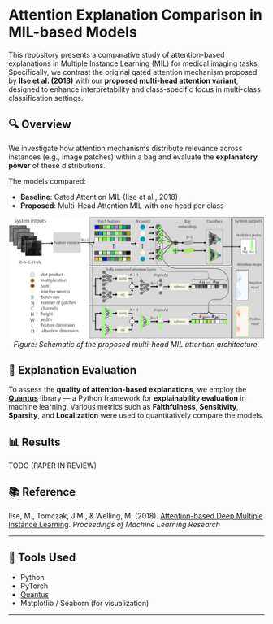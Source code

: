 # Attention Explanation Comparison in MIL-based Models

This repository presents a comparative study of attention-based explanations in Multiple Instance Learning (MIL) for medical imaging tasks. Specifically, we contrast the original gated attention mechanism proposed by **Ilse et al. (2018)** with our **proposed multi-head attention variant**, designed to enhance interpretability and class-specific focus in multi-class classification settings.

## 🔍 Overview

We investigate how attention mechanisms distribute relevance across instances (e.g., image patches) within a bag and evaluate the **explanatory power** of these distributions.

The models compared:
- **Baseline**: Gated Attention MIL (Ilse et al., 2018)
- **Proposed**: Multi-Head Attention MIL with one head per class

<p align="center">
  <img src="figures/architecture.png" width="600"/>
  <br/>
  <em>Figure: Schematic of the proposed multi-head MIL attention architecture.</em>
</p>


## 🧠 Explanation Evaluation

To assess the **quality of attention-based explanations**, we employ the [**Quantus**](https://github.com/understandable-machine-intelligence/quantus) library — a Python framework for **explainability evaluation** in machine learning. Various metrics such as **Faithfulness**, **Sensitivity**, **Sparsity**, and **Localization** were used to quantitatively compare the models.

## 📊 Results

TODO (PAPER IN REVIEW)

## 📚 Reference

Ilse, M., Tomczak, J.M., & Welling, M. (2018). [Attention-based Deep Multiple Instance Learning](https://proceedings.mlr.press/v80/ilse18a.html). *Proceedings of Machine Learning Research*

---

## 🧰 Tools Used
- Python
- PyTorch
- [Quantus](https://github.com/understandable-machine-intelligence/quantus)
- Matplotlib / Seaborn (for visualization)

---

